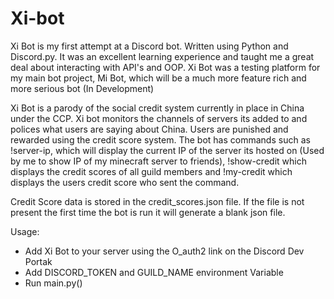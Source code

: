 # Xi-bot
Xi Bot is my first attempt at a Discord bot. Written using Python and Discord.py. It was an excellent learning experience and taught me a great deal about interacting with API's and OOP. Xi Bot was a testing platform for my main bot project, Mi Bot, which will be a much more feature rich and more serious bot (In Development)

Xi Bot is a parody of the social credit system currently in place in China under the CCP. Xi bot monitors the channels of servers its added to and polices what users are saying about China. Users are punished and rewarded using the credit score system. The bot has commands such as !server-ip, which will display the current IP of the server its hosted on (Used by me to show IP of my minecraft server to friends), !show-credit which displays the credit scores of all guild members and !my-credit which displays the users credit score who sent the command.

Credit Score data is stored in the credit_scores.json file. If the file is not present the first time the bot is run it will generate a blank json file.

Usage:
 - Add Xi Bot to your server using the O_auth2 link on the Discord Dev Portak
 - Add DISCORD_TOKEN and GUILD_NAME environment Variable
 - Run main.py()
